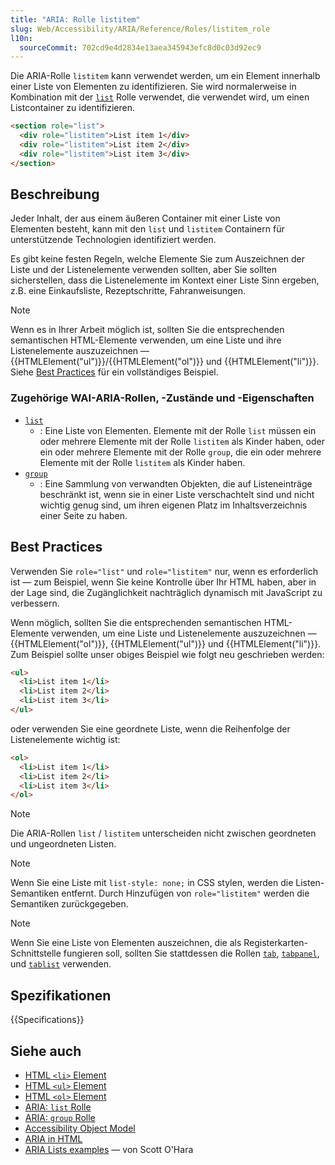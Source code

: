 ```yaml
---
title: "ARIA: Rolle listitem"
slug: Web/Accessibility/ARIA/Reference/Roles/listitem_role
l10n:
  sourceCommit: 702cd9e4d2834e13aea345943efc8d0c03d92ec9
---
```


Die ARIA-Rolle `listitem` kann verwendet werden, um ein Element innerhalb einer Liste von Elementen zu identifizieren. Sie wird normalerweise in Kombination mit der [`list`](/de/docs/Web/Accessibility/ARIA/Reference/Roles/list_role) Rolle verwendet, die verwendet wird, um einen Listcontainer zu identifizieren.

```html
<section role="list">
  <div role="listitem">List item 1</div>
  <div role="listitem">List item 2</div>
  <div role="listitem">List item 3</div>
</section>
```

## Beschreibung

Jeder Inhalt, der aus einem äußeren Container mit einer Liste von Elementen besteht, kann mit den `list` und `listitem` Containern für unterstützende Technologien identifiziert werden.

Es gibt keine festen Regeln, welche Elemente Sie zum Auszeichnen der Liste und der Listenelemente verwenden sollten, aber Sie sollten sicherstellen, dass die Listenelemente im Kontext einer Liste Sinn ergeben, z.B. eine Einkaufsliste, Rezeptschritte, Fahranweisungen.

> [!NOTE]
> Wenn es in Ihrer Arbeit möglich ist, sollten Sie die entsprechenden semantischen HTML-Elemente verwenden, um eine Liste und ihre Listenelemente auszuzeichnen — {{HTMLElement("ul")}}/{{HTMLElement("ol")}} und {{HTMLElement("li")}}. Siehe [Best Practices](#best_practices) für ein vollständiges Beispiel.

### Zugehörige WAI-ARIA-Rollen, -Zustände und -Eigenschaften

- [`list`](/de/docs/Web/Accessibility/ARIA/Reference/Roles/list_role)
  - : Eine Liste von Elementen. Elemente mit der Rolle `list` müssen ein oder mehrere Elemente mit der Rolle `listitem` als Kinder haben, oder ein oder mehrere Elemente mit der Rolle `group`, die ein oder mehrere Elemente mit der Rolle `listitem` als Kinder haben.
- [`group`](/de/docs/Web/Accessibility/ARIA/Reference/Roles/group_role)
  - : Eine Sammlung von verwandten Objekten, die auf Listeneinträge beschränkt ist, wenn sie in einer Liste verschachtelt sind und nicht wichtig genug sind, um ihren eigenen Platz im Inhaltsverzeichnis einer Seite zu haben.

## Best Practices

Verwenden Sie `role="list"` und `role="listitem"` nur, wenn es erforderlich ist — zum Beispiel, wenn Sie keine Kontrolle über Ihr HTML haben, aber in der Lage sind, die Zugänglichkeit nachträglich dynamisch mit JavaScript zu verbessern.

Wenn möglich, sollten Sie die entsprechenden semantischen HTML-Elemente verwenden, um eine Liste und Listenelemente auszuzeichnen — {{HTMLElement("ol")}}, {{HTMLElement("ul")}} und {{HTMLElement("li")}}. Zum Beispiel sollte unser obiges Beispiel wie folgt neu geschrieben werden:

```html
<ul>
  <li>List item 1</li>
  <li>List item 2</li>
  <li>List item 3</li>
</ul>
```

oder verwenden Sie eine geordnete Liste, wenn die Reihenfolge der Listenelemente wichtig ist:

```html
<ol>
  <li>List item 1</li>
  <li>List item 2</li>
  <li>List item 3</li>
</ol>
```

> [!NOTE]
> Die ARIA-Rollen `list` / `listitem` unterscheiden nicht zwischen geordneten und ungeordneten Listen.

> [!NOTE]
> Wenn Sie eine Liste mit `list-style: none;` in CSS stylen, werden die Listen-Semantiken entfernt. Durch Hinzufügen von `role="listitem"` werden die Semantiken zurückgegeben.

> [!NOTE]
> Wenn Sie eine Liste von Elementen auszeichnen, die als Registerkarten-Schnittstelle fungieren soll, sollten Sie stattdessen die Rollen [`tab`](/de/docs/Web/Accessibility/ARIA/Reference/Roles/tab_role), [`tabpanel`](/de/docs/Web/Accessibility/ARIA/Reference/Roles/tabpanel_role), und [`tablist`](/de/docs/Web/Accessibility/ARIA/Reference/Roles/tablist_role) verwenden.

## Spezifikationen

{{Specifications}}

## Siehe auch

- [HTML `<li>` Element](/de/docs/Web/HTML/Element/li)
- [HTML `<ul>` Element](/de/docs/Web/HTML/Element/ul)
- [HTML `<ol>` Element](/de/docs/Web/HTML/Element/ol)
- [ARIA: `list` Rolle](/de/docs/Web/Accessibility/ARIA/Reference/Roles/list_role)
- [ARIA: `group` Rolle](/de/docs/Web/Accessibility/ARIA/Reference/Roles/group_role)
- [Accessibility Object Model](https://wicg.github.io/aom/spec/)
- [ARIA in HTML](https://w3c.github.io/html-aria/)
- [ARIA Lists examples](https://www.scottohara.me/blog/2018/05/26/aria-lists.html) — von Scott O'Hara
